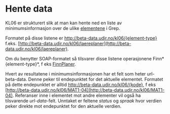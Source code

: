 # Hente data

KL06 er strukturert slik at man kan hente ned en liste av minimumsinformasjon over de ulike [elementene](/oversikt_over_api.md#typer) i Grep.

Formatet på disse listene er http://beta-data.udir.no/kl06/{element-type} f.eks. [http://beta-data.udir.no/kl06/laereplaner](http://beta-data.udir.no/kl06/laereplaner).

Om du benytter SOAP-formatet så tilsvarer disse listene operasjonene Finn*{element-type}*, f eks [FinnPlaner](http://beta-data.udir.no/kl06/soap#FinnPlaner).

Hvert av resultatene i minimumsinformasjonen har et felt som heter url-beta-data. Denne peker til endepunktet for det aktuelle elementet. Formatet på dette endepunktet er alltid http://beta-data.udir.no/kl06/{kode}, f eks [http://beta-data.udir.no/kl06/MAT1-04](http://beta-data.udir.no/kl06/MAT1-04). Referanser inne i elementet mot andre elementer vil også ha tilsvarende *url-data*-felt. Unntaket er feltene *status* og *spraak* hvor verdien peker direkte mot endepunktet for den aktuelle verdien.